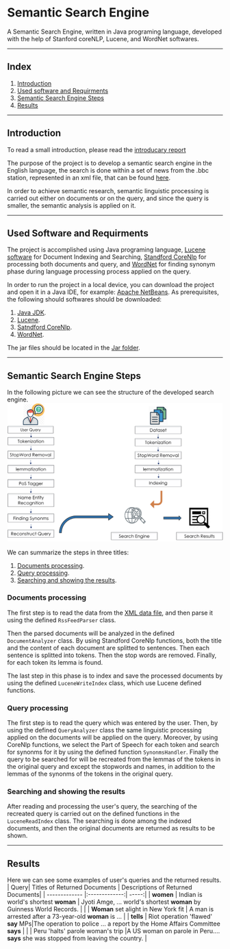 # Semantic Search Engine

A Semantic Search Engine, written in Java programing language, developed with the help of Stanford coreNLP, Lucene, and WordNet softwares.

---

## Index
1. [Introduction](#introduction)
2. [Used software and Requirments](#used-software-and-requirments)
3. [Semantic Search Engine Steps](#semantic-search-engine-steps)
4. [Results](#results)

---
## Introduction

To read a small introduction, please read the [introducary report](https://github.com/Nemat-Allah-Aloush/Semantic-Search-Engine/blob/main/Introductory%20Report.pdf)

The purpose of the project is to develop a semantic search engine in the English language, the search is done within a set of news from the .bbc station, represented in an xml file, that can be found [here](https://github.com/Nemat-Allah-Aloush/Semantic-Search-Engine/blob/main/bbc_rss_feed.xml).

In order to achieve semantic research, semantic linguistic processing is carried out either on documents or on the query, and since the query is smaller, the semantic analysis is applied on it. 

--- 
## Used Software and Requirments

The project is accomplished using Java programing language, [Lucene software](https://lucene.apache.org/) for Document Indexing and Searching, [Standford CoreNlp](https://stanfordnlp.github.io/CoreNLP/) for processing both documents and query, and [WordNet](https://wordnet.princeton.edu/) for finding synonym phase during language processing process applied on the query. 

In order to run the project in a local device, you can download the project and open it in a Java IDE, for example: [Apache NetBeans](https://netbeans.apache.org/). As prerequisites, the following should softwares should be downloaded:
1. [Java JDK](https://www.oracle.com/java/technologies/downloads/).
2. [Lucene](https://lucene.apache.org/core/downloads.html).
3. [Satndford CoreNlp](https://stanfordnlp.github.io/CoreNLP/download.html).
4. [WordNet](https://wordnet.princeton.edu/download/current-version).

The jar files should be located in the [Jar folder](https://github.com/Nemat-Allah-Aloush/Semantic-Search-Engine/tree/main/Jar).

--- 
## Semantic Search Engine Steps
 In the following picture we can see the structure of the developed search engine.
![alt text](https://github.com/Nemat-Allah-Aloush/Semantic-Search-Engine/blob/main/images/SSE%20structure.png "Semantic Search Engine Steps")

We can summarize the steps in three titles:
1. [Documents processing](#document-processing).
2. [Query processing](#query-processing).
3. [Searching and showing the results](#searching-and-showing-the-results).

### Documents processing
The first step is to read the data from the [XML data file](https://github.com/Nemat-Allah-Aloush/Semantic-Search-Engine/blob/main/bbc_rss_feed.xml), and then parse it using the defined `RssFeedParser` class.

Then the parsed documents will be analyzed in the defined `DocumentAnalyzer` class. By using Standford CoreNlp functions, both the title and the content of each document are splitted to sentences. Then each sentence is splitted into tokens. Then the stop words are removed. Finally, for each token its lemma is found.

The last step in this phase is to index and save the processed documents by using the defined `LuceneWriteIndex` class, which use Lucene defined functions.

### Query processing
The first step is to read the query which was entered by the user. Then, by using the defined `QueryAnalyzer` class the same linguistic processing applied on the documents will be applied on the query. Moreover, by using CoreNlp functions, we select the Part of Speech for each token and search for synonms for it by using the defined function `SynonmsHandler`.
Finally the query to be searched for will be recreated from the lemmas of the tokens in the original query and except the stopwords and names, in addition to the lemmas of the synonms of the tokens in the original query.

### Searching and showing the results
After reading and processing the user's query, the searching of the recreated query is carried out on the defined functions in the `LuceneReadIndex` class. The searching is done among the indexed documents, and then the original documents are returned as results to be shown.

---
## Results
Here we can see some examples of user's queries and the returned results.
| Query| Titles of Returned Documents | Descriptions of Returned Documents|
| ------------- |:-------------:| -----:|
| **women**      | Indian is world's shortest **woman** | Jyoti Amge, ... world's shortest **woman** by Guinness World Records. |
|                | **Woman** set alight in New York fit  | A man is arrested after a 73-year-old **woman** is ... |
| **tells** | Riot operation 'flawed' **say** MPs|The operation to police ... a report by the Home Affairs Committee **says** |
|  |   Peru 'halts' parole woman's trip  |A US woman on parole in Peru.... **says** she was stopped from leaving the country.     |
